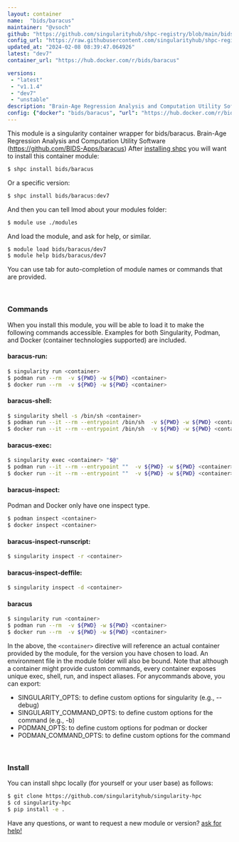 ```yaml
---
layout: container
name:  "bids/baracus"
maintainer: "@vsoch"
github: "https://github.com/singularityhub/shpc-registry/blob/main/bids/baracus/container.yaml"
config_url: "https://raw.githubusercontent.com/singularityhub/shpc-registry/main/bids/baracus/container.yaml"
updated_at: "2024-02-08 08:39:47.064926"
latest: "dev7"
container_url: "https://hub.docker.com/r/bids/baracus"

versions:
 - "latest"
 - "v1.1.4"
 - "dev7"
 - "unstable"
description: "Brain-Age Regression Analysis and Computation Utility Software (https://github.com/BIDS-Apps/baracus)"
config: {"docker": "bids/baracus", "url": "https://hub.docker.com/r/bids/baracus", "maintainer": "@vsoch", "description": "Brain-Age Regression Analysis and Computation Utility Software (https://github.com/BIDS-Apps/baracus)", "latest": {"dev7": "sha256:6b47fc45ec68e1cbcff5f844a076a36a272ee43fb13217f8f9832abf01a6906a"}, "tags": {"latest": "sha256:8e42305ab7321fcdb468c22a87b5a9b248866a5821e64721200f927c2019dcb4", "v1.1.4": "sha256:8e42305ab7321fcdb468c22a87b5a9b248866a5821e64721200f927c2019dcb4", "dev7": "sha256:6b47fc45ec68e1cbcff5f844a076a36a272ee43fb13217f8f9832abf01a6906a", "unstable": "sha256:8e42305ab7321fcdb468c22a87b5a9b248866a5821e64721200f927c2019dcb4"}, "filter": ["v*"]}
---
```


This module is a singularity container wrapper for bids/baracus.
Brain-Age Regression Analysis and Computation Utility Software (https://github.com/BIDS-Apps/baracus)
After [installing shpc](#install) you will want to install this container module:


```bash
$ shpc install bids/baracus
```

Or a specific version:

```bash
$ shpc install bids/baracus:dev7
```

And then you can tell lmod about your modules folder:

```bash
$ module use ./modules
```

And load the module, and ask for help, or similar.

```bash
$ module load bids/baracus/dev7
$ module help bids/baracus/dev7
```

You can use tab for auto-completion of module names or commands that are provided.

<br>

### Commands

When you install this module, you will be able to load it to make the following commands accessible.
Examples for both Singularity, Podman, and Docker (container technologies supported) are included.

#### baracus-run:

```bash
$ singularity run <container>
$ podman run --rm  -v ${PWD} -w ${PWD} <container>
$ docker run --rm  -v ${PWD} -w ${PWD} <container>
```

#### baracus-shell:

```bash
$ singularity shell -s /bin/sh <container>
$ podman run --it --rm --entrypoint /bin/sh  -v ${PWD} -w ${PWD} <container>
$ docker run --it --rm --entrypoint /bin/sh  -v ${PWD} -w ${PWD} <container>
```

#### baracus-exec:

```bash
$ singularity exec <container> "$@"
$ podman run --it --rm --entrypoint ""  -v ${PWD} -w ${PWD} <container> "$@"
$ docker run --it --rm --entrypoint ""  -v ${PWD} -w ${PWD} <container> "$@"
```

#### baracus-inspect:

Podman and Docker only have one inspect type.

```bash
$ podman inspect <container>
$ docker inspect <container>
```

#### baracus-inspect-runscript:

```bash
$ singularity inspect -r <container>
```

#### baracus-inspect-deffile:

```bash
$ singularity inspect -d <container>
```



#### baracus

```bash
$ singularity run <container>
$ podman run --rm  -v ${PWD} -w ${PWD} <container>
$ docker run --rm  -v ${PWD} -w ${PWD} <container>
```


In the above, the `<container>` directive will reference an actual container provided
by the module, for the version you have chosen to load. An environment file in the
module folder will also be bound. Note that although a container
might provide custom commands, every container exposes unique exec, shell, run, and
inspect aliases. For anycommands above, you can export:

 - SINGULARITY_OPTS: to define custom options for singularity (e.g., --debug)
 - SINGULARITY_COMMAND_OPTS: to define custom options for the command (e.g., -b)
 - PODMAN_OPTS: to define custom options for podman or docker
 - PODMAN_COMMAND_OPTS: to define custom options for the command

<br>

### Install

You can install shpc locally (for yourself or your user base) as follows:

```bash
$ git clone https://github.com/singularityhub/singularity-hpc
$ cd singularity-hpc
$ pip install -e .
```

Have any questions, or want to request a new module or version? [ask for help!](https://github.com/singularityhub/singularity-hpc/issues)
